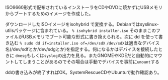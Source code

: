 ISO9660形式で配布されているインストーラをCDやDVDに焼かずにUSBメモリからブートするためのイメージを作成した。

ダウンロードしたISOイメージをisohybrid で変換する。Debianではsyslinux-utilsパッケージに含まれている。
```% isohybrid installer.iso```
そのままこのファイルがUSBメモリでブート可能な形式に書き換えられる。次に dd を使って書き込む
```% sudo dd if=installer.iso of=/dev/sdX```
`/dev/sdX`は適当なデバイス名(/dev/sdfとか/dev/sdgとか)を指定する。何になるかはデバイスを接続したときに
`dmesg`もしくは`syslog`の出力を見る。またGNOMEやKDEだと自動的にマウントしてしまうことがあるのでその場合は手動でデバイスを事前に`umount`する

ddの書き込みが終了すればOK。SystemRescueCDやUbuntuで動作確認あり。

